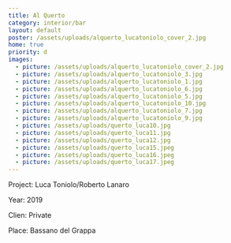 ```yaml
---
title: Al Querto
category: interior/bar
layout: default
poster: /assets/uploads/alquerto_lucatoniolo_cover_2.jpg
home: true
priority: d
images:
  - picture: /assets/uploads/alquerto_lucatoniolo_cover_2.jpg
  - picture: /assets/uploads/alquerto_lucatoniolo_3.jpg
  - picture: /assets/uploads/alquerto_lucatoniolo_1.jpg
  - picture: /assets/uploads/alquerto_lucatoniolo_6.jpg
  - picture: /assets/uploads/alquerto_lucatoniolo_5.jpg
  - picture: /assets/uploads/alquerto_lucatoniolo_10.jpg
  - picture: /assets/uploads/alquerto_lucatoniolo_7.jpg
  - picture: /assets/uploads/alquerto_lucatoniolo_9.jpg
  - picture: /assets/uploads/querto_luca10.jpg
  - picture: /assets/uploads/querto_luca11.jpg
  - picture: /assets/uploads/querto_luca12.jpg
  - picture: /assets/uploads/querto_luca15.jpeg
  - picture: /assets/uploads/querto_luca16.jpeg
  - picture: /assets/uploads/querto_luca17.jpeg
---
```

Project: Luca Toniolo/Roberto Lanaro

Year: 2019

Clien: Private

Place: Bassano del Grappa







